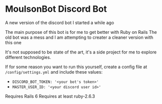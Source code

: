 # MoulsonBot Discord Bot

A new version of the discord bot I started a while ago

The main purpose of this bot is for me to get better with Ruby on Rails
The old bot was a mess and I am attempting to creater a cleaner version with this one

It's not supposed to be state of the art, it's a side project for me to explore different technologies.

If for some reason you want to run this yourself, create a config file at `/config/settings.yml`
and include these values:

* `DISCORD_BOT_TOKEN: '<your bot's token>'`
* `MASTER_USER_ID: '<your discord user id>'`

Requires Rails 6
Requires at least ruby-2.6.3